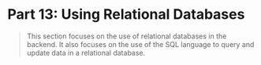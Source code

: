 # Part 13: Using Relational Databases

> This section focuses on the use of relational databases in the backend. It also focuses on the use of the SQL language to query and update data in a relational database.
